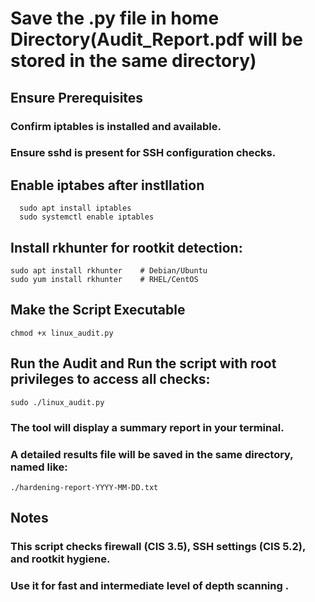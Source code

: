 # Save the .py file in home Directory(Audit_Report.pdf will be stored in the same directory) 

## Ensure Prerequisites
  ### Confirm iptables is installed and available.
  ### Ensure sshd is present for SSH configuration checks.

## Enable iptabes after instllation 
 ```
   sudo apt install iptables
   sudo systemctl enable iptables
 ```

## Install rkhunter for rootkit detection:
```
sudo apt install rkhunter    # Debian/Ubuntu
sudo yum install rkhunter    # RHEL/CentOS
```

## Make the Script Executable
```
chmod +x linux_audit.py
```

## Run the Audit and Run the script with root privileges to access all checks:
```
sudo ./linux_audit.py
```

  ### The tool will display a summary report in your terminal.

  ### A detailed results file will be saved in the same directory, named like:
    ./hardening-report-YYYY-MM-DD.txt
 
## Notes
  ### This script checks firewall (CIS 3.5), SSH settings (CIS 5.2), and rootkit hygiene.
  ### Use it for fast and intermediate level of depth scanning  .
